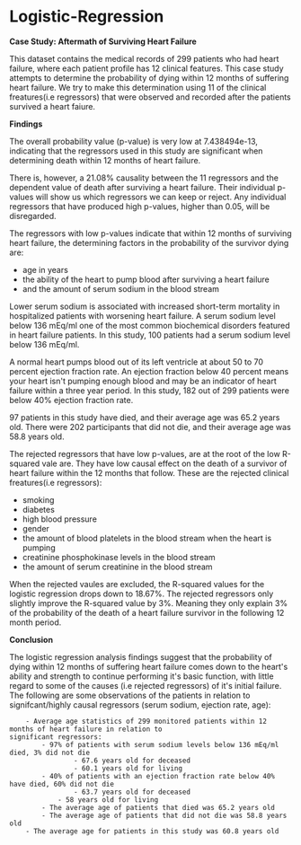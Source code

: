 # Logistic-Regression

**Case Study: Aftermath of Surviving Heart Failure**

This dataset contains the medical records of 299 patients who had 
heart failure, where each patient profile has 12 clinical features.
This case study attempts to determine the probability of dying 
within 12 months of suffering heart failure. We try to make this 
determination using 11 of the clinical freatures(i.e regressors) that 
were observed and recorded after the patients survived a heart faiure. 

**Findings**

The overall probability value (p-value) is very low at 7.438494e-13, indicating that the regressors 
used in this study are significant when determining death within 12 months of heart failure.

There is, however, a 21.08% causality between the 11 regressors and the dependent value of
death after surviving a heart failure. Their individual p-values will show us which regressors we can keep or 
reject. Any individual regressors that have produced high p-values, higher than 0.05, will be disregarded.

The regressors with low p-values indicate that within 12 months of surviving heart failure,
the determining factors in the probability of the survivor dying are: 
  - age in years 
  - the ability of the heart to pump blood after surviving a heart failure 
  - and the amount of serum sodium in the blood stream
  
  
 Lower serum sodium is associated with increased short-term mortality in hospitalized patients 
 with worsening heart failure. A serum sodium level below 136 mEq/ml one of the most common biochemical 
 disorders featured in heart failure patients. In this study, 100 patients had a serum sodium level 
 below 136 mEq/ml.
 
 A normal heart pumps blood out of its left ventricle at about 50 to 70 percent ejection fraction rate. An 
 ejection fraction below 40 percent means your heart isn't pumping enough blood and may be an indicator 
 of heart failure within a three year period. In this study, 182 out of 299 patients were below 40% ejection 
 fraction rate.
 
 97 patients in this study have died, and their average age was 65.2 years old. There were 202 participants 
 that did not die, and their average age was 58.8 years old. 
 
 
 The rejected regressors that have low p-values, are at the root of the low R-squared vale are. 
 They have low causal effect on the death of a survivor of heart failure within the 12 months 
 that follow. These are the rejected clinical freatures(i.e regressors):
  - smoking
  - diabetes
  - high blood pressure
  - gender
  - the amount of blood platelets in the blood stream when the heart is pumping
  - creatinine phosphokinase levels in the blood stream
  - the amount of serum creatinine in the blood stream
  
  When the rejected vaules are excluded, the R-squared values for the logistic regression drops down to 18.67%. The 
 rejected regressors only slightly improve the R-squared value by 3%. Meaning they only explain 3% of the probability 
 of the death of a heart failure survivor in the following 12 month period.
 
 **Conclusion**
 
  The logistic regression analysis findings suggest that the probability of dying within 12 months of suffering 
heart failure comes down to the heart's ability and strength to continue performing it's basic function, with little 
regard to some of the causes (i.e rejected regressors) of it's initial failure. The following are some observations of
the patients in relation to signifcant/highly causal regressors (serum sodium, ejection rate, age):

        - Average age statistics of 299 monitored patients within 12 months of heart failure in relation to 
	significant regressors: 
            - 97% of patients with serum sodium levels below 136 mEq/ml died, 3% did not die
	                - 67.6 years old for deceased
	                - 60.1 years old for living
            - 40% of patients with an ejection fraction rate below 40% have died, 60% did not die
                 	- 63.7 years old for deceased
	         	- 58 years old for living
            - The average age of patients that died was 65.2 years old
            - The average age of patients that did not die was 58.8 years old
	    - The average age for patients in this study was 60.8 years old

